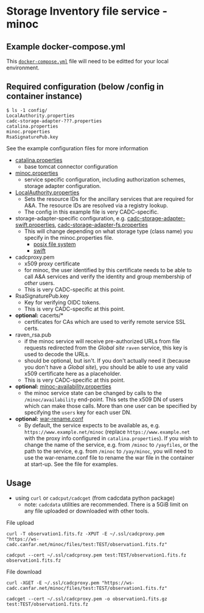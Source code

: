 # Storage Inventory file service - minoc

## Example docker-compose.yml
This [`docker-compose.yml`](docker-compose.yml) file will need to be editted for your local environment.




## Required configuration (below /config in container instance)

```
$ ls -1 config/
LocalAuthority.properties
cadc-storage-adapter-???.properties
catalina.properties
minoc.properties
RsaSignaturePub.key
```

See the example configuration files for more information
- [catalina.properties](config/catalina.properties)
  - base tomcat connector configuration
- [minoc.properties](config/minoc.properties)
  - service specific configuration, including authorization schemes, storage adapter configuration.
- [LocalAuthority.properties](config/LocalAuthority.properties)
  - Sets the resource IDs for the ancillary services that are required for A&A.  The resource IDs are resolved via a registry lookup.
  - The config in this example file is very CADC-specific.
- storage-adapter-specific configuration, e.g. [cadc-storage-adapter-swift.properties](config/cadc-storage-adapter-swift.properties), [cadc-storage-adapter-fs.properties](config/cadc-storage-adapter-fs.properties)
  - This will change depending on what storage type (class name) you specify in the minoc.properties file.
    - [posix file system](https://github.com/opencadc/storage-inventory/tree/master/cadc-storage-adapter-fs)
    - [swift](https://github.com/opencadc/storage-inventory/tree/master/cadc-storage-adapter-swift)
- cadcproxy.pem
  - x509 proxy certificate
  - for minoc, the user identified by this certificate needs to be able to call A&A services and verify the identity and group membership of _other_ users. 
  - This is very CADC-specific at this point.
- RsaSignaturePub.key
  - Key for verifying OIDC tokens.  
  - This is very CADC-specific at this point.
- **optional:** cacerts/*
  - certificates for CAs which are used to verify remote service SSL certs. 
- raven_rsa.pub
  - if the minoc service will receive pre-authorized URLs from file requests redirected from the _Global site_ `raven` service, this key is used to decode the URLs.
  - should be optional, but isn't.  If you don't actually need it (because you don't have a _Global site_), you should be able to use any valid x509 certificate here as a placeholder.  
  - This is very CADC-specific at this point.
- **optional:** [minoc-availability.properties](config/minoc-availability.properties)
  - the minoc service state can be changed by calls to the `/minoc/availability` end-point.  This sets the x509 DN of users which can make those calls.  More than one user can be specified by specifying the `users` key for each user DN.
- **optional:** [war-rename.conf](config/war-rename.conf)
  - By default, the service expects to be available as, e.g. `https://www.example.net/minoc` (replace `https://www.example.net` with the proxy info configured in `catalina.properties`).  If you wish to change the name of the service, e.g. from `/minoc` to `/yayfiles`, or the path to the service, e.g. from `/minoc` to `/yay/minoc`, you will need to use the war-rename.conf file to rename the war file in the container at start-up.  See the file for examples.





## Usage

- using `curl` or `cadcput/cadcget` (from cadcdata python package)
  - note: `cadcdata` utilities are recommended.  There is a 5GiB limit on any file uploaded or downloaded with other tools.

File upload
```
curl -T observation1.fits.fz -XPUT -E ~/.ssl/cadcproxy.pem  "https://ws-cadc.canfar.net/minoc/files/test:TEST/observation1.fits.fz"

cadcput --cert ~/.ssl/cadcproxy.pem test:TEST/observation1.fits.fz observation1.fits.fz
```

File download
```
curl -XGET -E ~/.ssl/cadcproxy.pem "https://ws-cadc.canfar.net/minoc/files/test:TEST/observation1.fits.fz"

cadcget --cert ~/.ssl/cadcproxy.pem -o observation1.fits.gz test:TEST/observation1.fits.fz
```
